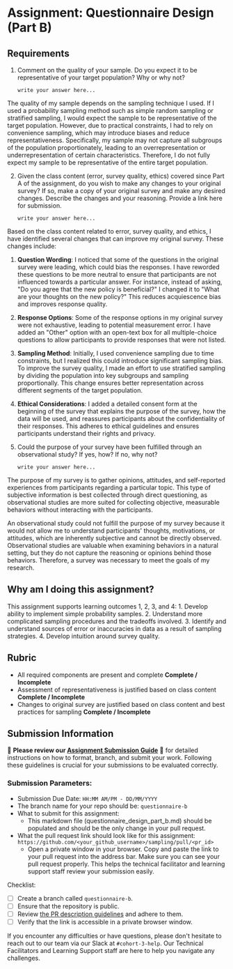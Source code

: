 # Assignment: Questionnaire Design (Part B)

## Requirements
1. Comment on the quality of your sample. Do you expect it to be representative of your target population? Why or why not?

    ```
    write your answer here...
    ```

The quality of my sample depends on the sampling technique I used. If I used a probability sampling method such as simple random sampling or stratified sampling, I would expect the sample to be representative of the target population. However, due to practical constraints, I had to rely on convenience sampling, which may introduce biases and reduce representativeness. Specifically, my sample may not capture all subgroups of the population proportionately, leading to an overrepresentation or underrepresentation of certain characteristics. Therefore, I do not fully expect my sample to be representative of the entire target population.

2. Given the class content (error, survey quality, ethics) covered since Part A of the assignment, do you wish to make any changes to your original survey? If so, make a copy of your original survey and make any desired changes. Describe the changes and your reasoning. Provide a link here for submission.

    ```
    write your answer here...
    ```


Based on the class content related to error, survey quality, and ethics, I have identified several changes that can improve my original survey. These changes include:

1. **Question Wording**: I noticed that some of the questions in the original survey were leading, which could bias the responses. I have reworded these questions to be more neutral to ensure that participants are not influenced towards a particular answer. For instance, instead of asking, "Do you agree that the new policy is beneficial?" I changed it to "What are your thoughts on the new policy?" This reduces acquiescence bias and improves response quality.

2. **Response Options**: Some of the response options in my original survey were not exhaustive, leading to potential measurement error. I have added an "Other" option with an open-text box for all multiple-choice questions to allow participants to provide responses that were not listed.

3. **Sampling Method**: Initially, I used convenience sampling due to time constraints, but I realized this could introduce significant sampling bias. To improve the survey quality, I made an effort to use stratified sampling by dividing the population into key subgroups and sampling proportionally. This change ensures better representation across different segments of the target population.

4. **Ethical Considerations**: I added a detailed consent form at the beginning of the survey that explains the purpose of the survey, how the data will be used, and reassures participants about the confidentiality of their responses. This adheres to ethical guidelines and ensures participants understand their rights and privacy.



3. Could the purpose of your survey have been fulfilled through an observational study? If yes, how? If no, why not?

    ```
    write your answer here...
    ```

The purpose of my survey is to gather opinions, attitudes, and self-reported experiences from participants regarding a particular topic. This type of subjective information is best collected through direct questioning, as observational studies are more suited for collecting objective, measurable behaviors without interacting with the participants.

An observational study could not fulfill the purpose of my survey because it would not allow me to understand participants' thoughts, motivations, or attitudes, which are inherently subjective and cannot be directly observed. Observational studies are valuable when examining behaviors in a natural setting, but they do not capture the reasoning or opinions behind those behaviors. Therefore, a survey was necessary to meet the goals of my research.




    

## Why am I doing this assignment?

This assignment supports learning outcomes 1, 2, 3, and 4:
	1.	Develop ability to implement simple probability samples.
	2.	Understand more complicated sampling procedures and the tradeoffs involved.
	3.	Identify and understand sources of error or inaccuracies in data as a result of sampling strategies.
	4.	Develop intuition around survey quality.

## Rubric

-	All required components are present and complete **Complete / Incomplete**
-	Assessment of representativeness is justified based on class content **Complete / Incomplete**
-	Changes to original survey are justified based on class content and best practices for sampling **Complete / Incomplete**

## Submission Information

🚨 **Please review our [Assignment Submission Guide](https://github.com/UofT-DSI/onboarding/blob/main/onboarding_documents/submissions.md)** 🚨 for detailed instructions on how to format, branch, and submit your work. Following these guidelines is crucial for your submissions to be evaluated correctly.

### Submission Parameters:
* Submission Due Date: `HH:MM AM/PM - DD/MM/YYYY`
* The branch name for your repo should be: `questionnaire-b`
* What to submit for this assignment:
    * This markdown file (questionnaire_design_part_b.md) should be populated and should be the only change in your pull request.
* What the pull request link should look like for this assignment: `https://github.com/<your_github_username>/sampling/pull/<pr_id>`
    * Open a private window in your browser. Copy and paste the link to your pull request into the address bar. Make sure you can see your pull request properly. This helps the technical facilitator and learning support staff review your submission easily.

Checklist:
- [ ] Create a branch called `questionnaire-b`.
- [ ] Ensure that the repository is public.
- [ ] Review [the PR description guidelines](https://github.com/UofT-DSI/onboarding/blob/main/onboarding_documents/submissions.md#guidelines-for-pull-request-descriptions) and adhere to them.
- [ ] Verify that the link is accessible in a private browser window.

If you encounter any difficulties or have questions, please don't hesitate to reach out to our team via our Slack at `#cohort-3-help`. Our Technical Facilitators and Learning Support staff are here to help you navigate any challenges.
